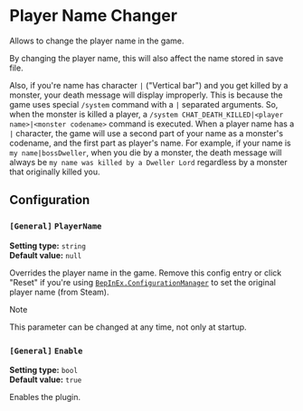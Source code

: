 
# Player Name Changer

Allows to change the player name in the game.

By changing the player name, this will also affect the name stored in save file.

Also, if you're name has character `|` ("Vertical bar") and you get killed by a monster, your death message will display improperly.
This is because the game uses special `/system` command with a `|` separated arguments.
So, when the monster is killed a player, a `/system CHAT_DEATH_KILLED|<player name>|<monster codename>` command is executed.
When a player name has a `|` character, the game will use a second part of your name as a monster's codename, and the first part as player's name.
For example, if your name is `my name|bossDweller`, when you die by a monster, the death message will always be `my name was killed by a Dweller Lord` regardless by a monster that originally killed you.

## Configuration

### `[General]` `PlayerName`

**Setting type:** `string` \
**Default value:** `null`

Overrides the player name in the game.
Remove this config entry or click "Reset" if you're using [`BepInEx.ConfigurationManager`](https://github.com/BepInEx/BepInEx.ConfigurationManager)
to set the original player name (from Steam).

> [!NOTE]
> This parameter can be changed at any time, not only at startup.

### `[General]` `Enable`

**Setting type:** `bool` \
**Default value:** `true`

Enables the plugin.
